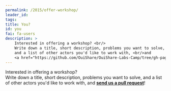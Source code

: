 ```yaml
---
permalink: /2015/offer-workshop/
leader_id: 
tags: 
title: You?
id: you
fai: fa-users
description: >
    Interested in offering a workshop? <br/>
    Write down a title, short description, problems you want to solve, 
    and a list of other actors you'd like to work with, <br/>and
    <a href="https://github.com/OuiShare/OuiShare-Labs-Camp/tree/gh-pages/_workshops"><strong>send us a pull request</strong></a>!
---
```



Interested in offering a workshop? <br/>
    Write down a title, short description, problems you want to solve, 
    and a list of other actors you'd like to work with, and
    <a href="https://github.com/OuiShare/OuiShare-Labs-Camp/tree/gh-pages/_workshops"><strong>send us a pull request</strong></a>!